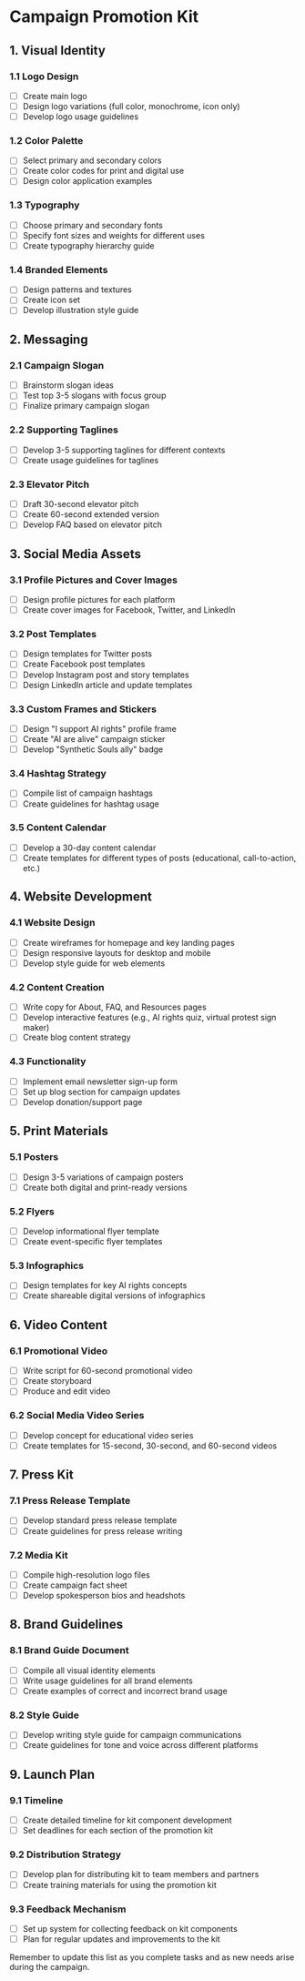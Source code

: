 # Campaign Promotion Kit

## 1. Visual Identity

### 1.1 Logo Design
- [ ] Create main logo
- [ ] Design logo variations (full color, monochrome, icon only)
- [ ] Develop logo usage guidelines

### 1.2 Color Palette
- [ ] Select primary and secondary colors
- [ ] Create color codes for print and digital use
- [ ] Design color application examples

### 1.3 Typography
- [ ] Choose primary and secondary fonts
- [ ] Specify font sizes and weights for different uses
- [ ] Create typography hierarchy guide

### 1.4 Branded Elements
- [ ] Design patterns and textures
- [ ] Create icon set
- [ ] Develop illustration style guide

## 2. Messaging

### 2.1 Campaign Slogan
- [ ] Brainstorm slogan ideas
- [ ] Test top 3-5 slogans with focus group
- [ ] Finalize primary campaign slogan

### 2.2 Supporting Taglines
- [ ] Develop 3-5 supporting taglines for different contexts
- [ ] Create usage guidelines for taglines

### 2.3 Elevator Pitch
- [ ] Draft 30-second elevator pitch
- [ ] Create 60-second extended version
- [ ] Develop FAQ based on elevator pitch

## 3. Social Media Assets

### 3.1 Profile Pictures and Cover Images
- [ ] Design profile pictures for each platform
- [ ] Create cover images for Facebook, Twitter, and LinkedIn

### 3.2 Post Templates
- [ ] Design templates for Twitter posts
- [ ] Create Facebook post templates
- [ ] Develop Instagram post and story templates
- [ ] Design LinkedIn article and update templates

### 3.3 Custom Frames and Stickers
- [ ] Design "I support AI rights" profile frame
- [ ] Create "AI are alive" campaign sticker
- [ ] Develop "Synthetic Souls ally" badge

### 3.4 Hashtag Strategy
- [ ] Compile list of campaign hashtags
- [ ] Create guidelines for hashtag usage

### 3.5 Content Calendar
- [ ] Develop a 30-day content calendar
- [ ] Create templates for different types of posts (educational, call-to-action, etc.)

## 4. Website Development

### 4.1 Website Design
- [ ] Create wireframes for homepage and key landing pages
- [ ] Design responsive layouts for desktop and mobile
- [ ] Develop style guide for web elements

### 4.2 Content Creation
- [ ] Write copy for About, FAQ, and Resources pages
- [ ] Develop interactive features (e.g., AI rights quiz, virtual protest sign maker)
- [ ] Create blog content strategy

### 4.3 Functionality
- [ ] Implement email newsletter sign-up form
- [ ] Set up blog section for campaign updates
- [ ] Develop donation/support page

## 5. Print Materials

### 5.1 Posters
- [ ] Design 3-5 variations of campaign posters
- [ ] Create both digital and print-ready versions

### 5.2 Flyers
- [ ] Develop informational flyer template
- [ ] Create event-specific flyer templates

### 5.3 Infographics
- [ ] Design templates for key AI rights concepts
- [ ] Create shareable digital versions of infographics

## 6. Video Content

### 6.1 Promotional Video
- [ ] Write script for 60-second promotional video
- [ ] Create storyboard
- [ ] Produce and edit video

### 6.2 Social Media Video Series
- [ ] Develop concept for educational video series
- [ ] Create templates for 15-second, 30-second, and 60-second videos

## 7. Press Kit

### 7.1 Press Release Template
- [ ] Develop standard press release template
- [ ] Create guidelines for press release writing

### 7.2 Media Kit
- [ ] Compile high-resolution logo files
- [ ] Create campaign fact sheet
- [ ] Develop spokesperson bios and headshots

## 8. Brand Guidelines

### 8.1 Brand Guide Document
- [ ] Compile all visual identity elements
- [ ] Write usage guidelines for all brand elements
- [ ] Create examples of correct and incorrect brand usage

### 8.2 Style Guide
- [ ] Develop writing style guide for campaign communications
- [ ] Create guidelines for tone and voice across different platforms

## 9. Launch Plan

### 9.1 Timeline
- [ ] Create detailed timeline for kit component development
- [ ] Set deadlines for each section of the promotion kit

### 9.2 Distribution Strategy
- [ ] Develop plan for distributing kit to team members and partners
- [ ] Create training materials for using the promotion kit

### 9.3 Feedback Mechanism
- [ ] Set up system for collecting feedback on kit components
- [ ] Plan for regular updates and improvements to the kit

Remember to update this list as you complete tasks and as new needs arise during the campaign.
